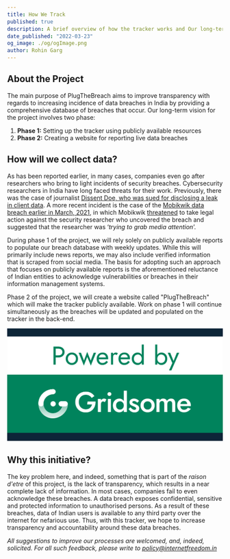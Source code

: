 ```yaml
---
title: How We Track
published: true
description: A brief overview of how the tracker works and Our long-term vision for this project
date_published: "2022-03-23"
og_image: ./og/ogImage.png
author: Rohin Garg
---
```


## About the Project

The main purpose of PlugTheBreach aims to improve transparency with regards to increasing incidence of data breaches in India by providing a comprehensive database of breaches that occur. Our long-term vision for the project involves two phase:

1.  **Phase 1:** Setting up the tracker using publicly available resources
2.  **Phase 2:** Creating a website for reporting live data breaches

## How will we collect data?

As has been reported earlier, in many cases, companies even go after researchers who bring to light incidents of security breaches. Cybersecurity researchers in India have long faced threats for their work. Previously, there was the case of journalist [Dissent Doe, who was sued for disclosing a leak in client data](https://internetfreedom.in/security-researchers-need-legislative-protection-from-vexatious-lawsuits/). A more recent incident is the case of the [Mobikwik data breach earlier in March, 2021](https://internetfreedom.in/mobikwik-data-breach/), in which Mobikwik [threatened](https://twitter.com/MobiKwik/status/1367489330902675463) to take legal action against the security researcher who uncovered the breach and suggested that the researcher was ‘_trying to grab media attention_’.

During phase 1 of the project, we will rely solely on publicly available reports to populate our breach database with weekly updates. While this will primarily include news reports, we may also include verified information that is scraped from social media. The basis for adopting such an approach that focuses on publicly available reports is the aforementioned reluctance of Indian entities to acknowledge vulnerabilities or breaches in their information management systems.

Phase 2 of the project, we will create a website called "PlugTheBreach" which will make the tracker publicly available. Work on phase 1 will continue simultaneously as the breaches will be updated and populated on the tracker in the back-end.

![alt_text](./og/ogImage.png "image_tooltip")

## Why this initiative?

The key problem here, and indeed, something that is part of the _raison d'etre_ of this project, is the lack of transparency, which results in a near complete lack of information. In most cases, companies fail to even acknowledge these breaches. A data breach exposes confidential, sensitive and protected information to unauthorised persons. As a result of these breaches, data of Indian users is available to any third party
over the internet for nefarious use. Thus, with this tracker, we hope to increase transparency and accountability around these data breaches.

_All suggestions to improve our processes are welcomed, and, indeed,
solicited. For all such feedback, please write to
[policy@internetfreedom.in](mailto:policy@internetfreedom.in)_
